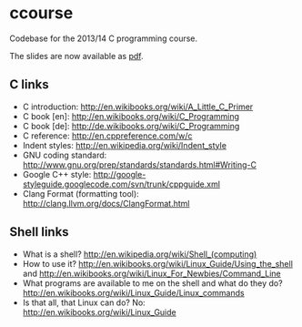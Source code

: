 ccourse
=======

Codebase for the 2013/14 C programming course.

The slides are now available as [pdf](https://github.com/hannesweisbach/ccourse/blob/master/introduction.pdf?raw=true).

C links
-------

* C introduction: http://en.wikibooks.org/wiki/A_Little_C_Primer
* C book [en]: http://en.wikibooks.org/wiki/C_Programming
* C book [de]: http://de.wikibooks.org/wiki/C_Programming
* C reference: http://en.cppreference.com/w/c
* Indent styles: http://en.wikipedia.org/wiki/Indent_style
* GNU coding standard: http://www.gnu.org/prep/standards/standards.html#Writing-C
* Google C++ style: http://google-styleguide.googlecode.com/svn/trunk/cppguide.xml
* Clang Format (formatting tool): http://clang.llvm.org/docs/ClangFormat.html

Shell links
-----------

* What is a shell? http://en.wikipedia.org/wiki/Shell_(computing)
* How to use it? http://en.wikibooks.org/wiki/Linux_Guide/Using_the_shell and http://en.wikibooks.org/wiki/Linux_For_Newbies/Command_Line
* What programs are available to me on the shell and what do they do? http://en.wikibooks.org/wiki/Linux_Guide/Linux_commands
* Is that all, that Linux can do? No: http://en.wikibooks.org/wiki/Linux_Guide
